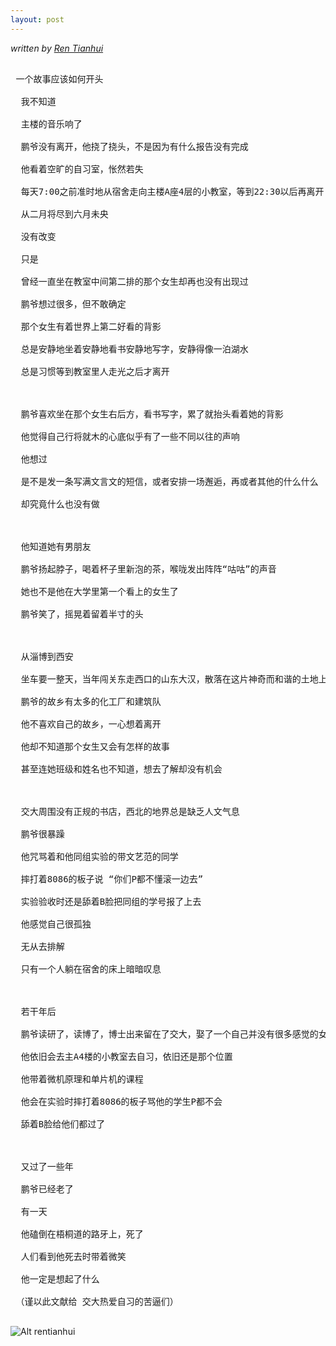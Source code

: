 ```yaml
---
layout: post
---
```

*written by [Ren Tianhui](http://blog.renren.com/blog/248934194/733644327?bfrom=01020100200)*
<pre>

 一个故事应该如何开头

  我不知道

  主楼的音乐响了

  鹏爷没有离开，他挠了挠头，不是因为有什么报告没有完成

  他看着空旷的自习室，怅然若失

  每天7:00之前准时地从宿舍走向主楼A座4层的小教室，等到22:30以后再离开

  从二月将尽到六月未央

  没有改变

  只是

  曾经一直坐在教室中间第二排的那个女生却再也没有出现过

  鹏爷想过很多，但不敢确定

  那个女生有着世界上第二好看的背影

  总是安静地坐着安静地看书安静地写字，安静得像一泊湖水

  总是习惯等到教室里人走光之后才离开

 

  鹏爷喜欢坐在那个女生右后方，看书写字，累了就抬头看着她的背影

  他觉得自己行将就木的心底似乎有了一些不同以往的声响

  他想过

  是不是发一条写满文言文的短信，或者安排一场邂逅，再或者其他的什么什么

  却究竟什么也没有做

 

  他知道她有男朋友

  鹏爷扬起脖子，喝着杯子里新泡的茶，喉咙发出阵阵“咕咕”的声音

  她也不是他在大学里第一个看上的女生了

  鹏爷笑了，摇晃着留着半寸的头

 

  从淄博到西安

  坐车要一整天，当年闯关东走西口的山东大汉，散落在这片神奇而和谐的土地上

  鹏爷的故乡有太多的化工厂和建筑队

  他不喜欢自己的故乡，一心想着离开

  他却不知道那个女生又会有怎样的故事

  甚至连她班级和姓名也不知道，想去了解却没有机会

 

  交大周围没有正规的书店，西北的地界总是缺乏人文气息

  鹏爷很暴躁

  他咒骂着和他同组实验的带文艺范的同学

  摔打着8086的板子说 “你们P都不懂滚一边去”

  实验验收时还是舔着B脸把同组的学号报了上去

  他感觉自己很孤独

  无从去排解

  只有一个人躺在宿舍的床上暗暗叹息

 

  若干年后

  鹏爷读研了，读博了，博士出来留在了交大，娶了一个自己并没有很多感觉的女生，当上了教授，有了孩子

  他依旧会去主A4楼的小教室去自习，依旧还是那个位置

  他带着微机原理和单片机的课程

  他会在实验时摔打着8086的板子骂他的学生P都不会

  舔着B脸给他们都过了

 

  又过了一些年

  鹏爷已经老了

  有一天

  他磕倒在梧桐道的路牙上，死了

  人们看到他死去时带着微笑

  他一定是想起了什么  
  
 （谨以此文献给 交大热爱自习的苦逼们）

</pre>
![Alt rentianhui](http://dp-github.qiniudn.com/rentianhui.jpg)

